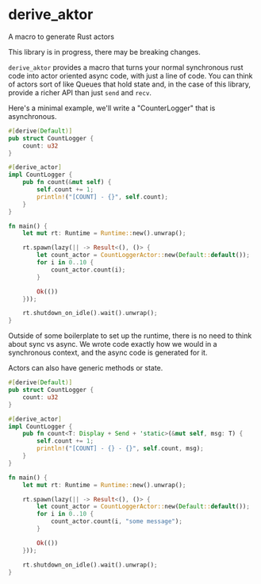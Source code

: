 # derive_aktor
A macro to generate Rust actors

This library is in progress, there may be breaking changes.

`derive_aktor` provides a macro that turns your normal synchronous rust code into actor oriented async code, with
just a line of code. You can think of actors sort of like Queues that hold state and, in the case of this library,
provide a richer API than just `send` and `recv`.

Here's a minimal example, we'll write a "CounterLogger" that is asynchronous.
```rust
#[derive(Default)]
pub struct CountLogger {
    count: u32
}

#[derive_actor]
impl CountLogger {
    pub fn count(&mut self) {
        self.count += 1;
        println!("[COUNT] - {}", self.count);
    }
}

fn main() {
    let mut rt: Runtime = Runtime::new().unwrap();

    rt.spawn(lazy(|| -> Result<(), ()> {
        let count_actor = CountLoggerActor::new(Default::default());
        for i in 0..10 {
            count_actor.count(i);
        }

        Ok(())
    }));

    rt.shutdown_on_idle().wait().unwrap();
}
```

Outside of some boilerplate to set up the runtime, there is no need to think about sync vs async. We wrote code
exactly how we would in a synchronous context, and the async code is generated for it.

Actors can also have generic methods or state.

```rust
#[derive(Default)]
pub struct CountLogger {
    count: u32
}

#[derive_actor]
impl CountLogger {
    pub fn count<T: Display + Send + 'static>(&mut self, msg: T) {
        self.count += 1;
        println!("[COUNT] - {} - {}", self.count, msg);
    }
}

fn main() {
    let mut rt: Runtime = Runtime::new().unwrap();

    rt.spawn(lazy(|| -> Result<(), ()> {
        let count_actor = CountLoggerActor::new(Default::default());
        for i in 0..10 {
            count_actor.count(i, "some message");
        }

        Ok(())
    }));

    rt.shutdown_on_idle().wait().unwrap();
}
```

